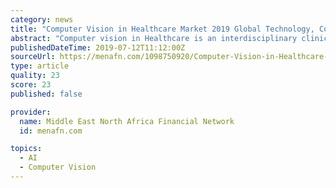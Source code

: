 ```yaml
---
category: news
title: "Computer Vision in Healthcare Market 2019 Global Technology, Consumption, Segmentation, Growth, Development, Trends and forecasts to 2025"
abstract: "Computer vision in Healthcare is an interdisciplinary clinical field that deals with how computers may be made to benefit high-level understanding from digital snap shots or films. From the attitude of engineering, it seeks to automate responsibilities ..."
publishedDateTime: 2019-07-12T11:12:00Z
sourceUrl: https://menafn.com/1098750920/Computer-Vision-in-Healthcare-Market-2019-Global-Technology-Consumption-Segmentation-Growth-Development-Trends-and-forecasts-to-2025?src=Rss
type: article
quality: 23
score: 23
published: false

provider:
  name: Middle East North Africa Financial Network
  id: menafn.com

topics:
  - AI
  - Computer Vision
---
```

